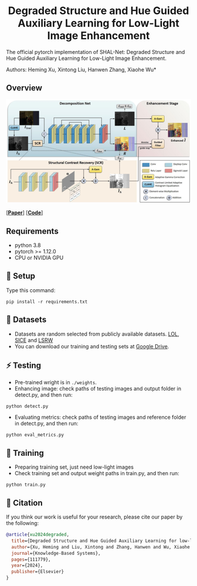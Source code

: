 <div align="center">

# Degraded Structure and Hue Guided Auxiliary Learning for Low-Light Image Enhancement
</div>

The official pytorch implementation of SHAL-Net: Degraded Structure and Hue Guided Auxiliary Learning for Low-Light Image Enhancement.

Authors: Heming Xu, Xintong Liu, Hanwen Zhang, Xiaohe Wu* 

## Overview
![cotent](imgs/network.jpeg)

[[**Paper**]]()
[[**Code**]](https://github.com/hmx-harry/SHAL-Net)

## Requirements
- python 3.8
- pytorch >= 1.12.0
- CPU or NVIDIA GPU

## 🔧 Setup
Type this command:
```
pip install -r requirements.txt
```

## 📎 Datasets
- Datasets are random selected from publicly available datasets. [LOL](https://daooshee.github.io/BMVC2018website/), [SICE](https://github.com/csjcai/SICE) and [LSRW](https://github.com/JianghaiSCU/R2RNet#dataset)
- You can download our training and testing sets at [Google Drive](https://drive.google.com/file/d/1Uvud3dWFbcy-91mFOD7tQ1ZXtotFtnqB/view?usp=sharing).
## ⚡️ Testing
- Pre-trained wright is in ```./weights```.
- Enhancing image: check paths of testing images and output folder in detect.py, and then run:
```
python detect.py
```
- Evaluating metrics: check paths of testing images and reference folder in detect.py, and then run:
```
python eval_metrics.py
```


## 🤖 Training
- Preparing training set, just need low-light images
- Check training set and output weight paths in train.py, and then run:
```
python train.py
```


## 📌 Citation
If you think our work is useful for your research, please cite our paper by the following:
```bibtex
@article{xu2024degraded,
  title={Degraded Structure and Hue Guided Auxiliary Learning for low-light image enhancement},
  author={Xu, Heming and Liu, Xintong and Zhang, Hanwen and Wu, Xiaohe and Zuo, Wangmeng},
  journal={Knowledge-Based Systems},
  pages={111779},
  year={2024},
  publisher={Elsevier}
}
```

